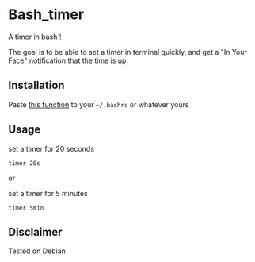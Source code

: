 # Bash_timer
A timer in bash !

The goal is to be able to set a timer in terminal quickly, and get a "In Your Face" notification that the time is up.


## Installation

Paste [this function](https://github.com/medyagh/bash_timer/blob/master/bash_timer.sh) to your `~/.bashrc` or whatever yours 

## Usage

set a timer for 20 seconds

`timer 20s`

or 

set a timer for 5 minutes

`timer 5min`


## Disclaimer
Tested on Debian
